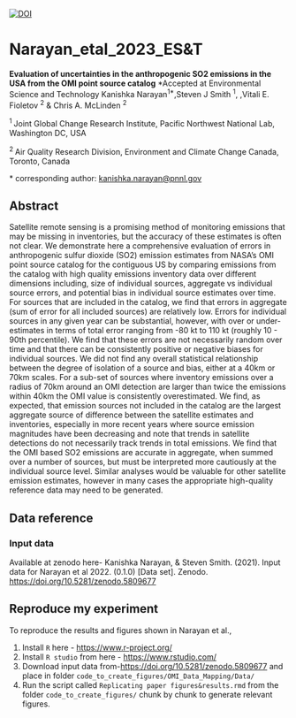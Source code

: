 
[![DOI](https://zenodo.org/badge/DOI/10.5281/zenodo.6561309.svg)](https://doi.org/10.5281/zenodo.6561309)

# Narayan_etal_2023_ES&T

**Evaluation of uncertainties in the anthropogenic SO2 emissions in the USA from the OMI point source catalog**
*Accepted at Environmental Science and Technology
Kanishka Narayan<sup>1\*</sup>,Steven J Smith <sup>1</sup>,
,Vitali E. Fioletov <sup>2</sup> & Chris A. McLinden <sup>2</sup>

<sup>1 </sup> Joint Global Change Research Institute, Pacific Northwest National Lab, Washington DC, USA 

<sup>2 </sup> Air Quality Research Division, Environment and Climate Change Canada, Toronto, Canada 


\* corresponding author:  kanishka.narayan@pnnl.gov

## Abstract
Satellite remote sensing is a promising method of monitoring emissions that may be missing in inventories, but the accuracy of these estimates is often not clear. We demonstrate here a comprehensive evaluation of errors in anthropogenic sulfur dioxide (SO2) emission estimates from NASA’s OMI point source catalog for the contiguous US by comparing emissions from the catalog with high quality emissions inventory data over different dimensions including, size of individual sources, aggregate vs individual source errors, and potential bias in individual source estimates over time. For sources that are included in the catalog, we find that errors in aggregate (sum of error for all included sources) are relatively low. Errors for individual sources in any given year can be substantial, however, with over or under-estimates in terms of total error ranging from -80 kt to 110 kt (roughly 10 - 90th percentile). We find that these errors are not necessarily random over time and that there can be consistently positive or negative biases for individual sources. We did not find any overall statistical relationship between the degree of isolation of a source and bias, either at a 40km or 70km scales. For a sub-set of sources where inventory emissions over a radius of 70km around an OMI detection are larger than twice the emissions within 40km the OMI value is consistently overestimated. We find, as expected, that emission sources not included in the catalog are the largest aggregate source of difference between the satellite estimates and inventories, especially in more recent years where source emission magnitudes have been decreasing and note that trends in satellite detections do not necessarily track trends in total emissions. We find that the OMI based SO2 emissions are accurate in aggregate, when summed over a number of sources, but must be interpreted more cautiously at the individual source level. Similar analyses would be valuable for other satellite emission estimates, however in many cases the appropriate high-quality reference data may need to be generated.


## Data reference

### Input data
Available at zenodo here- 
Kanishka Narayan, & Steven Smith. (2021). Input data for Narayan et al 2022. (0.1.0) [Data set]. Zenodo. https://doi.org/10.5281/zenodo.5809677

## Reproduce my experiment
To reproduce the results and figures shown in Narayan et al.,

1. Install `R` here - https://www.r-project.org/
2. Install `R studio` from here - https://www.rstudio.com/
3. Download input data from-https://doi.org/10.5281/zenodo.5809677 and place in folder `code_to_create_figures/OMI_Data_Mapping/Data/`
4. Run the script called `Replicating paper figures&results.rmd` from the folder `code_to_create_figures/` chunk by chunk to generate relevant figures.  

